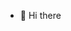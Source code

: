 - 👋 Hi there 

<!---
Shafiee10/Shafiee10 is a ✨ special ✨ repository because its `README.md` (this file) appears on your GitHub profile.
You can click the Preview link to take a look at your changes.
--->
